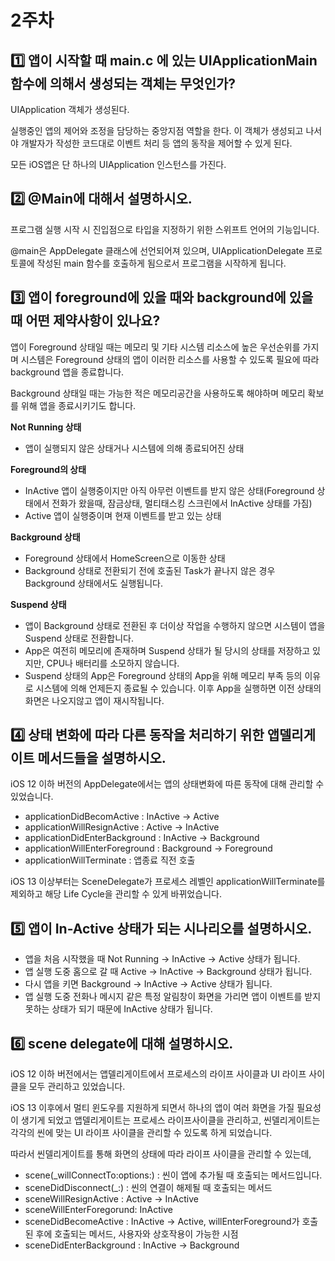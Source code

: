 # 2주차

## 1️⃣ 앱이 시작할 때 main.c 에 있는 UIApplicationMain 함수에 의해서 생성되는 객체는 무엇인가?

UIApplication 객체가 생성된다.

실행중인 앱의 제어와 조정을 담당하는 중앙지점 역할을 한다. 이 객체가 생성되고 나서야 개발자가 작성한 코드대로 이벤트 처리 등 앱의 동작을 제어할 수 있게 된다.

 모든 iOS앱은 단 하나의 UIApplication 인스턴스를 가진다.

## 2️⃣ @Main에 대해서 설명하시오.

프로그램 실행 시작 시 진입점으로 타입을 지정하기 위한 스위프트 언어의 기능입니다.

@main은 AppDelegate 클래스에 선언되어져 있으며, UIApplicationDelegate 프로토콜에 작성된 main 함수를 호출하게 됨으로서 프로그램을 시작하게 됩니다.

## 3️⃣ 앱이 foreground에 있을 때와 background에 있을 때 어떤 제약사항이 있나요?

앱이 Foreground 상태일 때는 메모리 및 기타 시스템 리소스에 높은 우선순위를 가지며 시스템은 Foreground 상태의 앱이 이러한 리소스를 사용할 수 있도록 필요에 따라 background 앱을 종료합니다.

Background 상태일 때는 가능한 적은 메모리공간을 사용하도록 해야하며 메모리 확보를 위해 앱을 종료시키기도 합니다.

**Not Running 상태**

- 앱이 실행되지 않은 상태거나 시스템에 의해 종료되어진 상태

**Foreground의 상태**

- InActive
앱이 실행중이지만 아직 아무런 이벤트를 받지 않은 상태(Foreground 상태에서 전화가 왔을때, 잠금상태, 멀티태스킹 스크린에서 InActive 상태를 가짐)
- Active
앱이 실행중이며 현재 이벤트를 받고 있는 상태

**Background 상태**

- Foreground 상태에서 HomeScreen으로 이동한 상태
- Background 상태로 전환되기 전에 호출된 Task가 끝나지 않은 경우 Background 상태에서도 실행됩니다.

**Suspend 상태**

- 앱이 Background 상태로 전환된 후 더이상 작업을 수행하지 않으면 시스템이 앱을 Suspend 상태로 전환합니다.
- App은 여전히 메모리에 존재하며 Suspend 상태가 될 당시의 상태를 저장하고 있지만, CPU나 배터리를 소모하지 않습니다.
- Suspend 상태의 App은 Foreground 상태의 App을 위해 메모리 부족 등의 이유로 시스템에 의해 언제든지 종료될 수 있습니다. 이후 App을 실행하면 이전 상태의 화면은 나오지않고 앱이 재시작됩니다.

## 4️⃣ 상태 변화에 따라 다른 동작을 처리하기 위한 앱델리게이트 메서드들을 설명하시오.

iOS 12 이하 버전의 AppDelegate에서는 앱의 상태변화에 따른 동작에 대해 관리할 수 있었습니다.

- applicationDidBecomActive : InActive → Active
- applicationWillResignActive :  Active → InActive
- applicationDidEnterBackground : InActive → Background
- applicationWillEnterForeground : Background → Foreground
- applicationWillTerminate : 앱종료 직전 호출

iOS 13 이상부터는 SceneDelegate가 프로세스 레벨인 applicationWillTerminate를 제외하고 해당 Life Cycle을 관리할 수 있게 바뀌었습니다.

## 5️⃣ 앱이 In-Active 상태가 되는 시나리오를 설명하시오.

- 앱을 처음 시작했을 때 Not Running → InActive → Active 상태가 됩니다.
- 앱 실행 도중 홈으로 갈 때 Active → InActive → Background 상태가 됩니다.
- 다시 앱을 키면 Background → InActive → Active 상태가 됩니다.
- 앱 실행 도중 전화나 메시지 같은 특정 알림창이 화면을 가리면 앱이 이벤트를 받지 못하는 상태가 되기 때문에 InActive 상태가 됩니다.

## 6️⃣ scene delegate에 대해 설명하시오.

iOS 12 이하 버전에서는 앱델리게이트에서 프로세스의 라이프 사이클과 UI 라이프 사이클을 모두 관리하고 있었습니다.  

iOS 13 이후에서 멀티 윈도우를 지원하게 되면서 하나의 앱이 여러 화면을 가질 필요성이 생기게 되었고 앱델리게이트는 프로세스 라이프사이클을 관리하고, 씬델리게이트는 각각의 씬에 맞는 UI 라이프 사이클을 관리할 수 있도록 하게 되었습니다.

따라서 씬델리게이트를 통해 화면의 상태에 따라 라이프 사이클을 관리할 수 있는데,

- scene(_willConnectTo:options:) : 씬이 앱에 추가될 때 호출되는 메서드입니다.
- sceneDidDisconnect(_:) : 씬의 연결이 해제될 때 호출되는 메서드
- sceneWillResignActive : Active → InActive
- sceneWillEnterForegorund: InActive
- sceneDidBecomeActive : InActive → Active, willEnterForeground가 호출 된 후에 호출되는 메서드, 사용자와 상호작용이 가능한 시점
- sceneDidEnterBackground : InActive → Background
